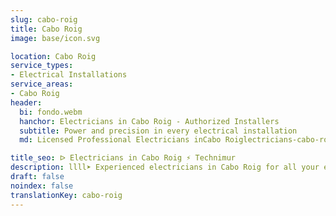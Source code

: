 ```yaml
---
slug: cabo-roig
title: Cabo Roig
image: base/icon.svg

location: Cabo Roig
service_types:
- Electrical Installations
service_areas:
- Cabo Roig
header:
  bi: fondo.webm
  hanchor: Electricians in Cabo Roig - Authorized Installers
  subtitle: Power and precision in every electrical installation
  md: Licensed Professional Electricians inCabo Roiglectricians-cabo-roig

title_seo: ᐅ Electricians in Cabo Roig ⚡️ Technimur
description: llll➤ Experienced electricians in Cabo Roig for all your electrical needs. Fast, efficient and reliable service ✅ Contact us!
draft: false
noindex: false
translationKey: cabo-roig
---
```

